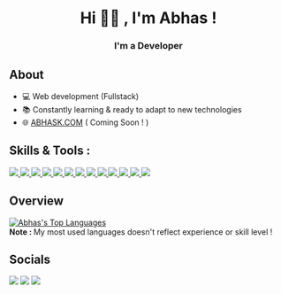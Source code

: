 <h1 align="center">Hi 👋🏼 , I'm Abhas !</h1>
<h3 align="center">I'm a Developer</h3>

## About

- 💻 Web development (Fullstack)
- 📚 Constantly learning & ready to adapt to new technologies
- 🌐 [ABHASK.COM](https://abhask.com) ( Coming Soon ! )

## Skills & Tools :
<p align="left">  
    <a href="https://developer.mozilla.org/en-US/docs/Web/JavaScript"> <img src="https://img.icons8.com/color/48/000000/javascript.png"/> </a> 
    <a href="https://reactjs.org/"> <img src="https://img.icons8.com/office/40/000000/react.png"/> </a>
    <a href="https://www.learn-c.org/"> <img src="https://img.icons8.com/color/48/000000/c-programming.png"/> </a>
    <a href="https://isocpp.org/"> <img src="https://img.icons8.com/color/48/000000/c-plus-plus-logo.png"/> </a>
    <a href="https://www.java.com"> <img src="https://img.icons8.com/color/48/000000/java-coffee-cup-logo.png"/> </a>
    <a href="https://devdocs.io/html/"> <img src="https://img.icons8.com/color/48/000000/html-5.png"/> </a> 
    <a href="https://developer.mozilla.org/en-US/docs/Web/CSS"> <img src="https://img.icons8.com/color/48/000000/css3.png"/> </a> 
    <a href="https://sass-lang.com/"> <img src="https://img.icons8.com/color/48/000000/sass.png"/> </a>
    <a href="https://firebase.google.com/"> <img src="https://img.icons8.com/color/48/000000/firebase.png"/> </a>   
    <a href="https://git-scm.com/"> <img src="https://img.icons8.com/color/48/000000/git.png"/> </a> 
    <a href="https://code.visualstudio.com/"> <img src="https://img.icons8.com/color/48/000000/visual-studio-code-2019.png"/> </a>
    <a href="https://figma.com/"> <img src="https://img.icons8.com/color/48/000000/figma.png"/> </a>
    <a href="https://www.linux.org/"> <img src="https://img.icons8.com/color/48/000000/linux--v1.png"/> </a>
</p>

## Overview
  <a href="https://github.com/iamabhas/github-readme-stats"><img alt="Abhas's Top Languages" src="https://github-readme-stats.vercel.app/api/top-langs/?username=iamabhas&langs_count=8&count_private=true&layout=compact&theme=react&hide_border=true&bg_color=0D1117" /></a>
  <br/>
  <b>Note : </b>My most used languages doesn't reflect experience or skill level !
  
 ## Socials 
<p align="left">
<a href = "https://abhask.com"><img src="https://img.icons8.com/color/48/000000/domain.png"/></a>
<a href = "https://www.linkedin.com/in/abhas-khanal-2aa2881b2/"> <img src="https://img.icons8.com/fluent/48/000000/linkedin.png"/></a>
<a href = "https://www.instagram.com/abhas.purple"><img src="https://img.icons8.com/fluent/48/000000/instagram-new.png"/></a>
</p>




